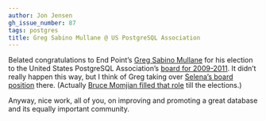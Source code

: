 ```yaml
---
author: Jon Jensen
gh_issue_number: 87
tags: postgres
title: Greg Sabino Mullane @ US PostgreSQL Association
---
```


Belated congratulations to End Point’s [Greg Sabino Mullane](/team/greg_sabino_mullane) for his election to the United States PostgreSQL Association’s [board for 2009-2011](https://web.archive.org/web/20120111085332/https://postgresql.us/node/65/). It didn’t really happen this way, but I think of Greg taking over [Selena’s board position](http://www.chesnok.com/daily/2008/08/28/leaving-us-postgresql-assoc-whats-next-for-me/) there. (Actually [Bruce Momjian filled that role](https://web.archive.org/web/20120111105438/https://www.postgresql.us/node/24) till the elections.)

Anyway, nice work, all of you, on improving and promoting a great database and its equally important community.
